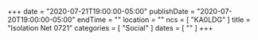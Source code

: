 +++
date = "2020-07-21T19:00:00-05:00"
publishDate = "2020-07-20T19:00:00-05:00"
endTime = ""
location = ""
ncs = [ "KA0LDG" ]
title = "Isolation Net 0721"
categories = [ "Social" ]
dates = [ "" ]
+++
